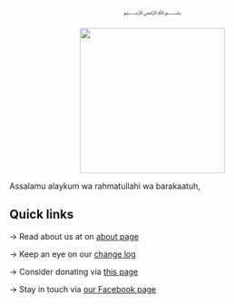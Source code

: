 <p align="center">
  ﷽
</p>

<p align="center">
  <img src="https://cdn.amrayn.com/assets/images/logo-about.png?v=2" width="256px">
 </p>

Assalamu alaykum wa rahmatullahi wa barakaatuh,

## Quick links

 → Read about us at on [about page](https://amrayn.com/about)
 
 → Keep an eye on our [change log](https://amrayn.com/about/changes)
 
 → Consider donating via [this page](https://amrayn.com/donate)
 
 → Stay in touch via [our Facebook page](https://facebook.com/amraynofficial)

[banner]: https://cdn.amrayn.com/assets/images/logo-about.png?v=2
